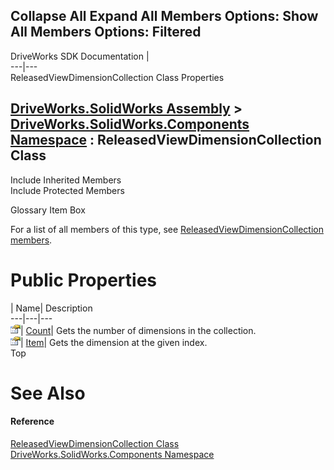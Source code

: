        

 Collapse All Expand All  Members Options: Show All  Members Options: Filtered   
---  
DriveWorks SDK Documentation  |   
---|---  
ReleasedViewDimensionCollection Class Properties   
  
[DriveWorks.SolidWorks Assembly](topic13342.md) > [DriveWorks.SolidWorks.Components Namespace](topic13925.md) : ReleasedViewDimensionCollection Class  
---  
  
Include Inherited Members    
Include Protected Members    


Glossary Item Box

For a list of all members of this type, see [ReleasedViewDimensionCollection members](topic15079.md).

# Public Properties

| Name| Description  
---|---|---  
![Public Property](dotnetimages/publicProperty.gif)| [Count](topic15088.md)| Gets the number of dimensions in the collection.   
![Public Property](dotnetimages/publicProperty.gif)| [Item](topic15089.md)| Gets the dimension at the given index.   
Top

# See Also

#### Reference

[ReleasedViewDimensionCollection Class](topic15078.md)   
[DriveWorks.SolidWorks.Components Namespace](topic13925.md)


